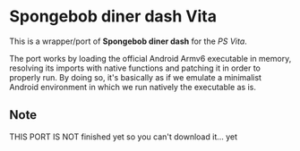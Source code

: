 # Spongebob diner dash Vita


This is a wrapper/port of <b>Spongebob diner dash</b> for the *PS Vita*.

The port works by loading the official Android Armv6 executable in memory, resolving its imports with native functions and patching it in order to properly run.
By doing so, it's basically as if we emulate a minimalist Android environment in which we run natively the executable as is.


## Note

THIS PORT IS NOT finished yet so you can't download it... yet

